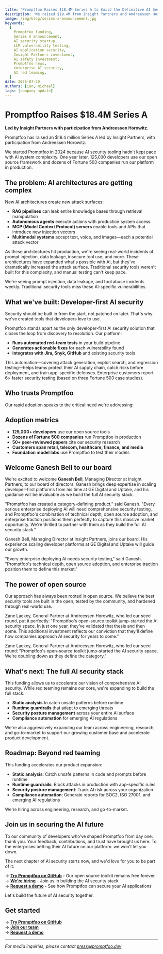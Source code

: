 ```yaml
---
title: 'Promptfoo Raises $18.4M Series A to Build the Definitive AI Security Stack'
description: 'We raised $18.4M from Insight Partners and Andreessen Horowitz to accelerate development of the most widely adopted AI security testing solution.'
image: /img/blog/series-a-announcement.jpg
keywords:
  [
    Promptfoo funding,
    Series A announcement,
    AI security startup,
    LLM vulnerability testing,
    AI application security,
    Insight Partners investment,
    AI safety investment,
    Promptfoo news,
    enterprise AI security,
    AI red teaming,
  ]
date: 2025-07-29
authors: [ian, michael]
tags: [company-update]
---
```


# Promptfoo Raises $18.4M Series A

**Led by Insight Partners with participation from Andreessen Horowitz.**

Promptfoo has raised an $18.4 million Series A led by Insight Partners, with participation from Andreessen Horowitz.

We started Promptfoo in 2024 because AI security tooling hadn't kept pace with AI system complexity. One year later, 125,000 developers use our open source framework and dozens of Fortune 500 companies run our platform in production.

## The problem: AI architectures are getting complex

New AI architectures create new attack surfaces:

- **RAG pipelines** can leak entire knowledge bases through retrieval manipulation
- **Autonomous agents** execute actions with production system access
- **MCP (Model Context Protocol) servers** enable tools and APIs that introduce new injection vectors
- **Multimodal systems** accept text, voice, and images—each a potential attack vector

As these architectures hit production, we're seeing real-world incidents of prompt injection, data leakage, insecure tool use, and more. These architectures have expanded what's possible with AI, but they've dramatically increased the attack surface. Traditional security tools weren't built for this complexity, and manual testing can't keep pace.

We're seeing prompt injection, data leakage, and tool abuse incidents weekly. Traditional security tools miss these AI-specific vulnerabilities.

<!-- truncate -->

## What we've built: Developer-first AI security

Security should be built in from the start, not patched on later. That's why we've created tools that developers love to use.

Promptfoo stands apart as the only developer-first AI security solution that closes the loop from discovery to resolution. Our platform:

- **Runs automated red-team tests** in your build pipeline
- **Generates actionable fixes** for each vulnerability found
- **Integrates with Jira, Snyk, GitHub** and existing security tools

This automation—covering attack generation, exploit search, and regression testing—helps teams protect their AI supply chain, catch risks before deployment, and train app-specific defenses. Enterprise customers report 6× faster security testing (based on three Fortune 500 case studies).

## Who trusts Promptfoo

Our rapid adoption speaks to the critical need we're addressing:

## Adoption metrics

- **125,000+ developers** use our open source tools
- **Dozens of Fortune 500 companies** run Promptfoo in production
- **50+ peer-reviewed papers** cite our security research
- **Customers span retail, telecom, healthcare, finance, and media**
- **Foundation model labs** use Promptfoo to test their models

## Welcome Ganesh Bell to our board

We're excited to welcome **Ganesh Bell**, Managing Director at Insight Partners, to our board of directors. Ganesh brings deep expertise in scaling developer-first platforms from his time at GE Digital and Uptake, and his guidance will be invaluable as we build the full AI security stack.

"Promptfoo has created a category-defining product," said Ganesh. "Every serious enterprise deploying AI will need comprehensive security testing, and Promptfoo's combination of technical depth, open source adoption, and enterprise traction positions them perfectly to capture this massive market opportunity. We're thrilled to partner with them as they build the full AI security stack."

Ganesh Bell, Managing Director at Insight Partners, joins our board. His experience scaling developer platforms at GE Digital and Uptake will guide our growth.

"Every enterprise deploying AI needs security testing," said Ganesh. "Promptfoo's technical depth, open source adoption, and enterprise traction position them to define this market."

## The power of open source

Our approach has always been rooted in open source. We believe the best security tools are built in the open, tested by the community, and hardened through real-world use.

Zane Lackey, General Partner at Andreessen Horowitz, who led our seed round, put it perfectly: "Promptfoo's open-source toolkit jump-started the AI security space. In just one year, they've validated that thesis and then some. This additional investment reflects our conviction that they'll define how companies approach AI security for years to come."

Zane Lackey, General Partner at Andreessen Horowitz, who led our seed round: "Promptfoo's open-source toolkit jump-started the AI security space. We're doubling down as they define the category."

## What's next: The full AI security stack

This funding allows us to accelerate our vision of comprehensive AI security. While red teaming remains our core, we're expanding to build the full stack:

- **Static analysis** to catch unsafe patterns before runtime
- **Runtime guardrails** that adapt to emerging threats
- **Security posture management** across your entire AI surface
- **Compliance automation** for emerging AI regulations

We're also aggressively expanding our team across engineering, research, and go-to-market to support our growing customer base and accelerate product development.

## Roadmap: Beyond red teaming

This funding accelerates our product expansion:

- **Static analysis**: Catch unsafe patterns in code and prompts before runtime
- **Runtime guardrails**: Block attacks in production with app-specific rules
- **Security posture management**: Track AI risk across your organization
- **Compliance automation**: Generate reports for SOC2, ISO 27001, and emerging AI regulations

We're hiring across engineering, research, and go-to-market.

## Join us in securing the AI future

To our community of developers who've shaped Promptfoo from day one: thank you. Your feedback, contributions, and trust have brought us here. To the enterprises betting their AI future on our platform: we won't let you down.

The next chapter of AI security starts now, and we'd love for you to be part of it:

→ **[Try Promptfoo on GitHub](https://github.com/promptfoo/promptfoo)** - Our open source toolkit remains free forever  
→ **[We're hiring](https://promptfoo.dev/careers)** - Join us in building the AI security stack  
→ **[Request a demo](https://promptfoo.dev/contact)** - See how Promptfoo can secure your AI applications

Let's build the future of AI security together.

## Get started

→ **[Try Promptfoo on GitHub](https://github.com/promptfoo/promptfoo)**  
→ **[Join our team](https://promptfoo.dev/careers)**  
→ **[Request a demo](https://promptfoo.dev/contact)**

---

*For media inquiries, please contact press@promptfoo.dev* 